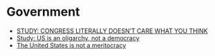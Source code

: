 # Government
- [STUDY: CONGRESS LITERALLY DOESN’T CARE WHAT YOU THINK](https://represent.us/action/no-the-problem/)
- [Study: US is an oligarchy, not a democracy](https://www.bbc.com/news/blogs-echochambers-27074746)
- [The United States is not a meritocracy](https://washingtonmonthly.com/2014/10/19/the-united-states-is-not-a-meritocracy/)

